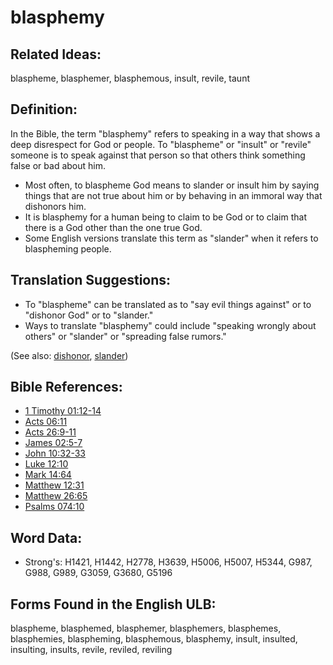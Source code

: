 # blasphemy

## Related Ideas:

blaspheme, blasphemer, blasphemous, insult, revile, taunt

## Definition:

In the Bible, the term "blasphemy" refers to speaking in a way that shows a deep disrespect for God or people. To "blaspheme" or "insult" or "revile" someone is to speak against that person so that others think something false or bad about him.

* Most often, to blaspheme God means to slander or insult him by saying things that are not true about him or by behaving in an immoral way that dishonors him.
* It is blasphemy for a human being to claim to be God or to claim that there is a God other than the one true God.
* Some English versions translate this term as "slander" when it refers to blaspheming people.

## Translation Suggestions:

* To "blaspheme" can be translated as to "say evil things against" or to "dishonor God" or to "slander."
* Ways to translate "blasphemy" could include "speaking wrongly about others" or "slander" or "spreading false rumors."

(See also: [dishonor](../other/dishonor.md), [slander](../other/slander.md))

## Bible References:

* [1 Timothy 01:12-14](rc://en/tn/help/1ti/01/12)
* [Acts 06:11](rc://en/tn/help/act/06/11)
* [Acts 26:9-11](rc://en/tn/help/act/26/09)
* [James 02:5-7](rc://en/tn/help/jas/02/05)
* [John 10:32-33](rc://en/tn/help/jhn/10/32)
* [Luke 12:10](rc://en/tn/help/luk/12/10)
* [Mark 14:64](rc://en/tn/help/mrk/14/64)
* [Matthew 12:31](rc://en/tn/help/mat/12/31)
* [Matthew 26:65](rc://en/tn/help/mat/26/65)
* [Psalms 074:10](rc://en/tn/help/psa/074/010)

## Word Data:

* Strong's: H1421, H1442, H2778, H3639, H5006, H5007, H5344, G987, G988, G989, G3059, G3680, G5196

## Forms Found in the English ULB:

blaspheme, blasphemed, blasphemer, blasphemers, blasphemes, blasphemies, blaspheming, blasphemous, blasphemy, insult, insulted, insulting, insults, revile, reviled, reviling
